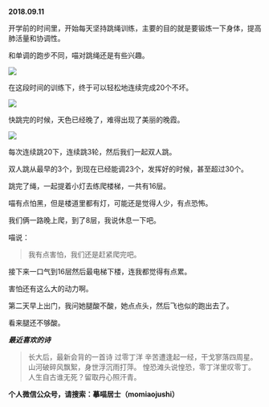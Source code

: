 
          
            
**2018.09.11**

开学前的时间里，开始每天坚持跳绳训练，主要的目的就是要锻炼一下身体，提高肺活量和协调性。

和单调的跑步不同，喵对跳绳还是有些兴趣。




![](//upload-images.jianshu.io/upload_images/51001-4828bc0fb511d868.JPG)




在这段时间的训练下，终于可以轻松地连续完成20个不坏。




![](//upload-images.jianshu.io/upload_images/51001-16116f79ead5607e.JPG)




快跳完的时候，天色已经晚了，难得出现了美丽的晚霞。




![](//upload-images.jianshu.io/upload_images/51001-063158bf092d113c.JPG)




每次连续跳20下，连续跳3轮，然后我们一起双人跳。

双人跳从最早的3个，到现在已经能调23个，发挥好的时候，甚至超过30个。

跳完了绳，一起提着小灯去练爬楼梯，一共有16层。

喵有点怕黑，但是楼道里都有灯，可能还是觉得人少，有点恐怖。

我们俩一路晚上爬，到了8层，我说休息一下吧。

喵说：
>我有点害怕，我们还是赶紧爬完吧。



接下来一口气到16层然后最电梯下楼，连我都觉得有点累。

害怕还有这么大的动力啊。

第二天早上出门，我问她腿酸不酸，她点点头，然后飞也似的跑出去了。

看来腿还不够酸。


***最近喜欢的诗***
>长大后，最新会背的一首诗
过零丁洋
辛苦遭逢起一经，干戈寥落四周星。
山河破碎风飘絮，身世浮沉雨打萍。
惶恐滩头说惶恐，零丁洋里叹零丁。
人生自古谁无死？留取丹心照汗青。




**个人微信公众号，请搜索：摹喵居士（momiaojushi）**

          
        